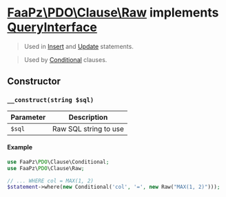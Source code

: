 # [FaaPz\PDO\Clause\Raw](../../src/Clause/Raw.php) implements [QueryInterface](../QueryInterface.md)

> Used in [Insert](../Statement/UPDATE.md) and [Update](../Statement/UPDATE.md) statements.

> Used by [Conditional](../Clause/Conditional.md) clauses.

## Constructor

### `__construct(string $sql)`

Parameter     | Description
------------- | -----------------------------------------
`$sql`        | Raw SQL string to use

#### Example

```php
use FaaPz\PDO\Clause\Conditional;
use FaaPz\PDO\Clause\Raw;

// ... WHERE col = MAX(1, 2)
$statement->where(new Conditional('col', '=', new Raw("MAX(1, 2)")));
```
